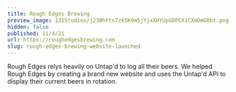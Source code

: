 ```yaml
---
title: Rough Edges Brewing
preview_image: 131Studios/j23BhFts7zkSK9m5jYjxXHYUpGDFCXiCXmDmG0bt.png
hidden: false
published: 11/4/21
url: https://roughedgesbrewing.com
slug: rough-edges-brewing-website-launched
---
```


Rough Edges relys heavily on Untap&#039;d to log all their beers.  We helped Rough Edges by creating a brand new website and uses the Untap&#039;d API to display their current beers in rotation.
